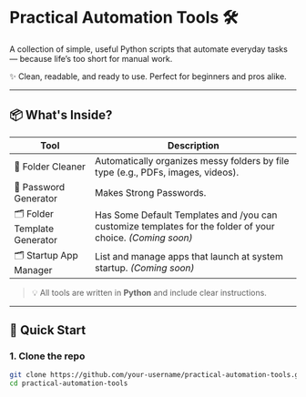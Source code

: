 # Practical Automation Tools 🛠️

A collection of simple, useful Python scripts that automate everyday tasks — because life’s too short for manual work.

✨ Clean, readable, and ready to use. Perfect for beginners and pros alike.

---

## 📦 What's Inside?

| Tool | Description |
|------|-------------|
| 🧹 Folder Cleaner | Automatically organizes messy folders by file type (e.g., PDFs, images, videos). |
| 📄 Password Generator | Makes Strong Passwords.  |
| 🗂️ Folder Template Generator | Has Some Default Templates and /you can customize templates for the folder of your choice. *(Coming soon)* |
| 🗂️ Startup App Manager | List and manage apps that launch at system startup. *(Coming soon)* |

> 💡 All tools are written in **Python**  and include clear instructions.

---

## 🚀 Quick Start

### 1. Clone the repo
```bash
git clone https://github.com/your-username/practical-automation-tools.git
cd practical-automation-tools

